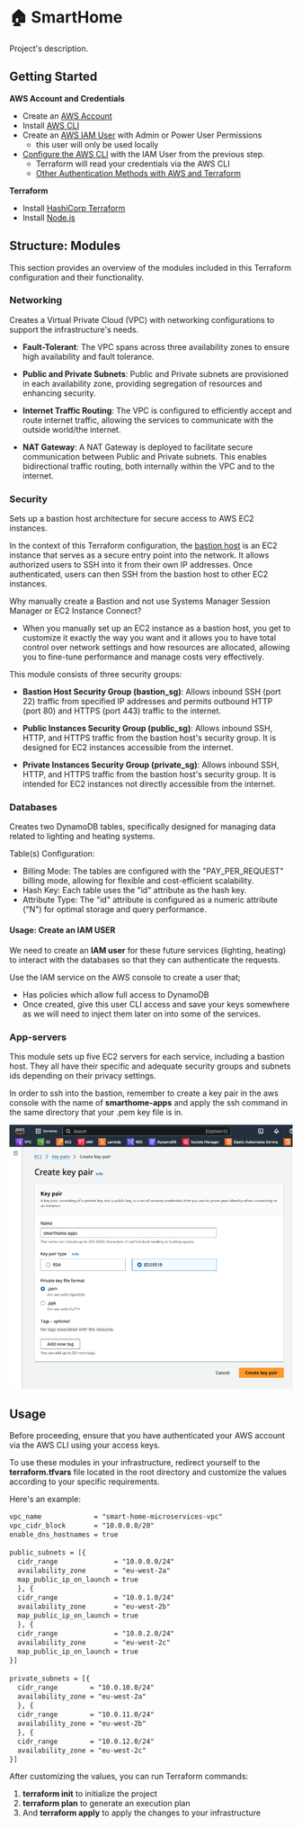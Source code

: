 # 🏠 SmartHome 
Project's description.

## Getting Started
**AWS Account and Credentials**
- Create an [AWS Account](https://aws.amazon.com/)
- Install [AWS CLI](https://docs.aws.amazon.com/cli/latest/userguide/getting-started-install.html)
- Create an [AWS IAM User](https://docs.aws.amazon.com/IAM/latest/UserGuide/getting-started_create-admin-group.html) with Admin or Power User Permissions
  - this user will only be used locally
- [Configure the AWS CLI](https://docs.aws.amazon.com/cli/latest/userguide/cli-chap-configure.html) with the IAM User from the previous step.
  - Terraform will read your credentials via the AWS CLI 
  - [Other Authentication Methods with AWS and Terraform](https://registry.terraform.io/providers/hashicorp/aws/latest/docs#authentication)

**Terraform**
- Install [HashiCorp Terraform](https://www.terraform.io/downloads)
- Install [Node.js](https://nodejs.org/en/)

## Structure: Modules
This section provides an overview of the modules included in this Terraform configuration and their functionality.


### **Networking**
Creates a Virtual Private Cloud (VPC) with networking configurations to support the infrastructure's needs.
- **Fault-Tolerant**: The VPC spans across three availability zones to ensure high availability and fault tolerance.

- **Public and Private Subnets**: Public and Private subnets are provisioned in each availability zone, providing segregation of resources and enhancing security.

- **Internet Traffic Routing**: The VPC is configured to efficiently accept and route internet traffic, allowing the services to communicate with the outside world/the internet.

- **NAT Gateway**: A NAT Gateway is deployed to facilitate secure communication between Public and Private subnets. This enables bidirectional traffic routing, both internally within the VPC and to the internet.

### **Security**
Sets up a bastion host architecture for secure access to AWS EC2 instances.

In the context of this Terraform configuration, the [bastion host](https://aws.amazon.com/blogs/security/how-to-record-ssh-sessions-established-through-a-bastion-host/) is an EC2 instance that serves as a secure entry point into the network. It allows authorized users to SSH into it from their own IP addresses. Once authenticated, users can then SSH from the bastion host to other EC2 instances.

Why manually create a Bastion and not use Systems Manager Session Manager or EC2 Instance Connect? 
- When you manually set up an EC2 instance as a bastion host, you get to customize it exactly the way you want and it allows you to have total control over network settings and how resources are allocated, allowing you to fine-tune performance and manage costs very effectively.

This module consists of three security groups:

- **Bastion Host Security Group (bastion_sg)**:
Allows inbound SSH (port 22) traffic from specified IP addresses and permits outbound HTTP (port 80) and HTTPS (port 443) traffic to the internet.

- **Public Instances Security Group (public_sg)**:
Allows inbound SSH, HTTP, and HTTPS traffic from the bastion host's security group. It is designed for EC2 instances accessible from the internet.

- **Private Instances Security Group (private_sg)**:
Allows inbound SSH, HTTP, and HTTPS traffic from the bastion host's security group. It is intended for EC2 instances not directly accessible from the internet.

### **Databases**
Creates two DynamoDB tables, specifically designed for managing data related to lighting and heating systems.

Table(s) Configuration:
- Billing Mode: The tables are configured with the "PAY_PER_REQUEST" billing mode, allowing for flexible and cost-efficient scalability.
- Hash Key: Each table uses the "id" attribute as the hash key.
- Attribute Type: The "id" attribute is configured as a numeric attribute ("N") for optimal storage and query performance.


#### **Usage: Create an IAM USER**
We need to create an **IAM user** for these future services (lighting, heating) to interact with the databases so that they can authenticate the requests.

Use the IAM service on the AWS console to create a user that;

- Has policies which allow full access to DynamoDB
- Once created, give this user CLI access and save your keys somewhere as we will need to inject them later on into some of the services.

### **App-servers**
This module sets up five EC2 servers for each service, including a bastion host. They all have their specific and adequate security groups and subnets ids depending on their privacy settings.

In order to ssh into the bastion, remember to create a key pair in the aws console with the name of **smarthome-apps** and apply the ssh command in the same directory that your .pem key file is in. 

![Key-pair: ](media/key-pair.png)

## Usage
Before proceeding, ensure that you have authenticated your AWS account via the AWS CLI using your access keys.

To use these modules in your infrastructure, redirect yourself to the **terraform.tfvars** file located in the root directory and customize the values according to your specific requirements.


Here's an example:

```hcl
vpc_name             = "smart-home-microservices-vpc"
vpc_cidr_block       = "10.0.0.0/20"
enable_dns_hostnames = true

public_subnets = [{
  cidr_range              = "10.0.0.0/24"
  availability_zone       = "eu-west-2a"
  map_public_ip_on_launch = true
  }, {
  cidr_range              = "10.0.1.0/24"
  availability_zone       = "eu-west-2b"
  map_public_ip_on_launch = true
  }, {
  cidr_range              = "10.0.2.0/24"
  availability_zone       = "eu-west-2c"
  map_public_ip_on_launch = true
}]

private_subnets = [{
  cidr_range        = "10.0.10.0/24"
  availability_zone = "eu-west-2a"
  }, {
  cidr_range        = "10.0.11.0/24"
  availability_zone = "eu-west-2b"
  }, {
  cidr_range        = "10.0.12.0/24"
  availability_zone = "eu-west-2c"
}]
```

After customizing the values, you can run Terraform commands: 
1. **terraform init** to initialize the project
2. **terraform plan** to generate an execution plan
3. And **terraform apply** to apply the changes to your infrastructure


